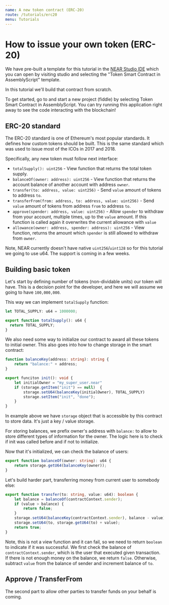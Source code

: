 ```yaml
---
name: A new token contract (ERC-20)
route: /tutorials/erc20
menu: Tutorials
---
```


# How to issue your own token \(ERC-20\)

We have pre-built a template for this tutorial in the [NEAR Studio IDE](https://studio.nearprotocol.com/) which you can open by visiting studio and selecting the "Token Smart Contract in AssemblyScript" template.

In this tutorial we'll build that contract from scratch.

To get started, go to and start a new project \(fiddle\) by selecting Token Smart Contract in AssemblyScript. You can try running this application right away to see the code interacting with the blockchain!

## ERC-20 standard

The ERC-20 standard is one of Ethereum's most popular standards. It defines how custom tokens should be built. This is the same standard which was used to issue most of the ICOs in 2017 and 2018.

Specifically, any new token must follow next interface:

* `totalSupply(): uint256` - View function that returns the total token supply.
* `balanceOf(owner: address): uint256` - View function that returns the account balance of another account with address `owner`.
* `transfer(to: address, value: uint256)` - Send `value` amount of tokens to address `to`.
* `transferFrom(from: address, to: address, value: uint256)` - Send `value` amount of tokens from address `from` to address `to`.
* `approve(spender: address, value: uint256)` - Allow `spender` to withdraw from your account, multiple times, up to the `value` amount. If this function is called again it overwrites the current allowance with `value`
* `allowance(owner: address, spender: address): uint256` - View function, returns the amount which `spender` is still allowed to withdraw from `owner`.

Note, NEAR currently doesn't have native `uint256`/`uint128` so for this tutorial we going to use u64. The support is coming in a few weeks.

## Building basic token

Let's start by defining number of tokens \(non-dividable units\) our token will have. This is a decision point for the developer, and here we will assume we going to have `100,000,000`.

This way we can implement `totalSupply` function:

```typescript
let TOTAL_SUPPLY: u64 = 1000000;

export function totalSupply(): u64 {
  return TOTAL_SUPPLY;
}
```

We also need some way to initialize our contract to award all these tokens to initial owner. This also goes into how to change storage in the smart contract:

```typescript
function balanceKey(address: string): string {
    return "balance:" + address;
}

export funciton init(): void {
    let initialOwner = "my_super_user.near"
    if (storage.getItem("init") == null)  {
        storage.setU64(balanceKey(initialOwner), TOTAL_SUPPLY)
        storage.setItem("init", "done");
    }
}
```

In example above we have `storage` object that is accessible by this contract to store data. It's just a key / value storage.

For storing balances, we prefix owner's address with `balance:` to allow to store different types of information for the owner. The logic here is to check if init was called before and if not to initialize.

Now that it's initialized, we can check the balance of users:

```typescript
export function balanceOf(owner: string): u64 {
    return storage.getU64(balanceKey(owner));
}
```

Let's build harder part, transferring money from current user to somebody else:

```typescript
export function transfer(to: string, value: u64): boolean {
    let balance = balanceOf(contractContext.sender);
    if (value > balance) {
        return false;
    }
    storage.setU64(balanceKey(contractContext.sender), balance - value);
    storage.setU64(to, storage.getU64(to) + value);
    return true;
}
```

Note, this is not a view function and it can fail, so we need to return `boolean` to indicate if it was successful. We first check the balance of `contractContext.sender`, which is the user that executed given transaction. If there is not enough money on the balance, we return `false`. Otherwise, subtract `value` from the balance of sender and increment balance of `to`.

## Approve / TransferFrom

The second part to allow other parties to transfer funds on your behalf is coming.

